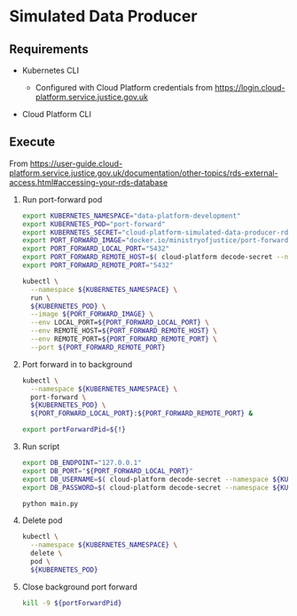 # Simulated Data Producer

## Requirements

* Kubernetes CLI

  * Configured with Cloud Platform credentials from https://login.cloud-platform.service.justice.gov.uk

* Cloud Platform CLI

## Execute

From https://user-guide.cloud-platform.service.justice.gov.uk/documentation/other-topics/rds-external-access.html#accessing-your-rds-database

1. Run port-forward pod

    ```bash
    export KUBERNETES_NAMESPACE="data-platform-development"
    export KUBERNETES_POD="port-forward"
    export KUBERNETES_SECRET="cloud-platform-simulated-data-producer-rds"
    export PORT_FORWARD_IMAGE="docker.io/ministryofjustice/port-forward:1.0"
    export PORT_FORWARD_LOCAL_PORT="5432"
    export PORT_FORWARD_REMOTE_HOST=$( cloud-platform decode-secret --namespace ${KUBERNETES_NAMESPACE} --secret ${KUBERNETES_SECRET} | jq -r '.data.rds_instance_address' )
    export PORT_FORWARD_REMOTE_PORT="5432"

    kubectl \
      --namespace ${KUBERNETES_NAMESPACE} \
      run \
      ${KUBERNETES_POD} \
      --image ${PORT_FORWARD_IMAGE} \
      --env LOCAL_PORT=${PORT_FORWARD_LOCAL_PORT} \
      --env REMOTE_HOST=${PORT_FORWARD_REMOTE_HOST} \
      --env REMOTE_PORT=${PORT_FORWARD_REMOTE_PORT} \
      --port ${PORT_FORWARD_REMOTE_PORT}
    ```

1. Port forward in to background

    ```bash
    kubectl \
      --namespace ${KUBERNETES_NAMESPACE} \
      port-forward \
      ${KUBERNETES_POD} \
      ${PORT_FORWARD_LOCAL_PORT}:${PORT_FORWARD_REMOTE_PORT} &

    export portForwardPid=${!}
    ```

1. Run script

    ```bash
    export DB_ENDPOINT="127.0.0.1"
    export DB_PORT="${PORT_FORWARD_LOCAL_PORT}"
    export DB_USERNAME=$( cloud-platform decode-secret --namespace ${KUBERNETES_NAMESPACE} --secret ${KUBERNETES_SECRET} | jq -r '.data.database_username' )
    export DB_PASSWORD=$( cloud-platform decode-secret --namespace ${KUBERNETES_NAMESPACE} --secret ${KUBERNETES_SECRET} | jq -r '.data.database_password' )

    python main.py
    ```

1. Delete pod

    ```bash
    kubectl \
      --namespace ${KUBERNETES_NAMESPACE} \
      delete \
      pod \
      ${KUBERNETES_POD}
    ```

1. Close background port forward

    ```bash
    kill -9 ${portForwardPid}
    ```
